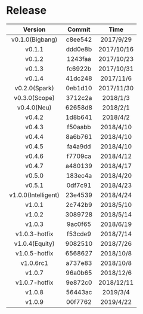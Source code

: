 # Release



| Version | Commit | Time |
| :---: | :---: | :---: |
| v0.1.0(Bigbang) | c8ee542 | 2017/9/29 |
| v0.1.1 | ddd0e8b | 2017/10/16 |
| v0.1.2 | 1243faa | 2017/10/23 |
| v0.1.3 | fc6922b | 2017/10/31 |
| v0.1.4 | 41dc248 | 2017/11/6 |
| v0.2.0(Spark) | 0eb1d10 | 2017/11/30 |
| v0.3.0(Scope) | 3712c2a | 2018/1/3 |
| v0.4.0(Neu) | 62658d8 | 2018/2/1 |
| v0.4.2 | 1d8b641 | 2018/4/2  |
| v0.4.3 | f50aabb | 2018/4/10  |
| v0.4.4 | 8a6b761 | 2018/4/10  |
| v0.4.5 | fa4a9dd | 2018/4/10  |
| v0.4.6 | f7709ca | 2018/4/12  |
| v0.4.7 | a480139 | 2018/4/17  |
| v0.5.0 | 183ec4a | 2018/4/20  |
| v0.5.1 | 0df7c91 | 2018/4/23  |
| v1.0.0(Intelligent) | 23e4539 | 2018/4/24  |
| v1.0.1 | 2c742b9 | 2018/5/10  |
| v1.0.2 | 3089728 | 2018/5/14  |
| v1.0.3 | 9ac0f65 | 2018/6/19  |
| v1.0.3-hotfix | f53cde9 | 2018/7/14  |
| v1.0.4(Equity) | 9082510 | 2018/7/26  |
| v1.0.5-hotfix | 6568627 | 2018/10/8  |
| v1.0.6rc1 | a737e83 | 2018/10/8  |
| v1.0.7 | 96a0b65 | 2018/12/6  |
| v1.0.7-hotfix | 9e872c0 | 2018/12/11  |
| v1.0.8 | 56443ac | 2019/3/4  |
| v1.0.9 | 00f7762 | 2019/4/22  |

